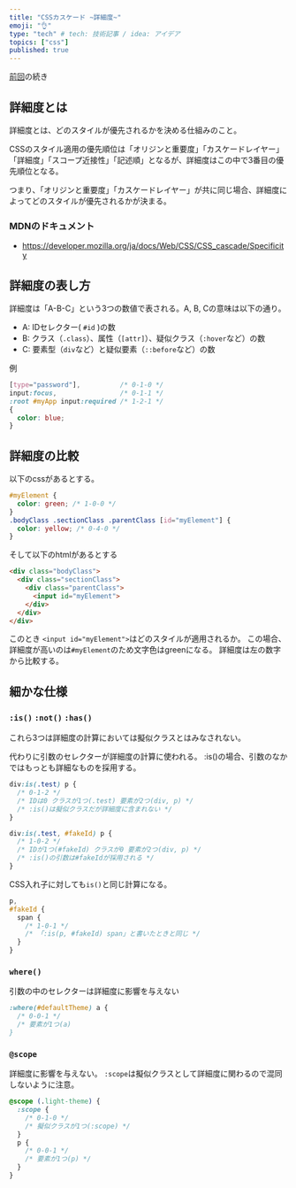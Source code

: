 ```yaml
---
title: "CSSカスケード ~詳細度~"
emoji: "👌"
type: "tech" # tech: 技術記事 / idea: アイデア
topics: ["css"]
published: true
---
```


[前回](https://zenn.dev/hoshito/articles/c613cac2580229)の続き

## 詳細度とは

詳細度とは、どのスタイルが優先されるかを決める仕組みのこと。

CSSのスタイル適用の優先順位は「オリジンと重要度」「カスケードレイヤー」「詳細度」「スコープ近接性」「記述順」となるが、詳細度はこの中で3番目の優先順位となる。

つまり、「オリジンと重要度」「カスケードレイヤー」が共に同じ場合、詳細度によってどのスタイルが優先されるかが決まる。

### MDNのドキュメント

- https://developer.mozilla.org/ja/docs/Web/CSS/CSS_cascade/Specificity


## 詳細度の表し方

詳細度は「A-B-C」という3つの数値で表される。A, B, Cの意味は以下の通り。

- A: IDセレクター( `#id` )の数
- B: クラス（`.class`）、属性（`[attr]`）、疑似クラス（`:hover`など）の数
- C: 要素型（`div`など）と疑似要素（`::before`など）の数

例
```css
[type="password"],          /* 0-1-0 */
input:focus,                /* 0-1-1 */
:root #myApp input:required /* 1-2-1 */
{
  color: blue;
}
```

## 詳細度の比較

以下のcssがあるとする。
```css
#myElement {
  color: green; /* 1-0-0 */
}
.bodyClass .sectionClass .parentClass [id="myElement"] {
  color: yellow; /* 0-4-0 */
}
```

そして以下のhtmlがあるとする
```html
<div class="bodyClass">
  <div class="sectionClass">
    <div class="parentClass">
      <input id="myElement">
    </div>
  </div>
</div>
```

このとき `<input id="myElement">`はどのスタイルが適用されるか。
この場合、詳細度が高いのは`#myElement`のため文字色はgreenになる。
詳細度は左の数字から比較する。

## 細かな仕様

### `:is()` `:not()` `:has()`

これら3つは詳細度の計算においては擬似クラスとはみなされない。

代わりに引数のセレクターが詳細度の計算に使われる。
:is()の場合、引数のなかではもっとも詳細なものを採用する。

```css
div:is(.test) p {
  /* 0-1-2 */
  /* IDは0 クラスが1つ(.test) 要素が2つ(div, p) */
  /* :is()は擬似クラスだが詳細度に含まれない */
}

div:is(.test, #fakeId) p {
  /* 1-0-2 */
  /* IDが1つ(#fakeId) クラスが0 要素が2つ(div, p) */
  /* :is()の引数は#fakeIdが採用される */
}
```

CSS入れ子に対しても`is()`と同じ計算になる。

```css
p,
#fakeId {
  span {
    /* 1-0-1 */
    /* 「:is(p, #fakeId) span」と書いたときと同じ */
  }
}
```

### `where()`

引数の中のセレクターは詳細度に影響を与えない

```css
:where(#defaultTheme) a {
  /* 0-0-1 */
  /* 要素が1つ(a)
}
```

### `@scope`

詳細度に影響を与えない。
`:scope`は擬似クラスとして詳細度に関わるので混同しないように注意。

```css
@scope (.light-theme) {
  :scope {
    /* 0-1-0 */
    /* 擬似クラスが1つ(:scope) */
  }
  p {
    /* 0-0-1 */
    /* 要素が1つ(p) */
  }
}
```
